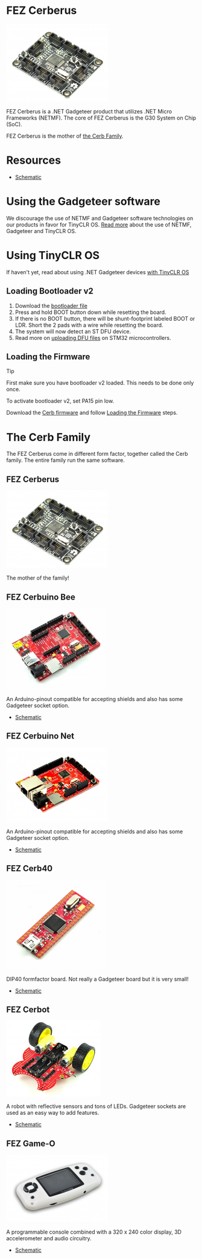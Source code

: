 # FEZ Cerberus

![FEZ Cerberus](images/fez_cerberus.jpg)

FEZ Cerberus is a .NET Gadgeteer product that utilizes .NET Micro Frameworks (NETMF). The core of FEZ Cerberus is the G30 System on Chip (SoC).

FEZ Cerberus is the mother of [the Cerb Family]().

# Resources
* [Schematic](http://files.ghielectronics.com/downloads/Schematics/FEZ/FEZ%20Cerberus%20Schematic.pdf)

# Using the Gadgeteer software
We discourage the use of NETMF and Gadgeteer software technologies on our products in favor for TinyCLR OS. [Read more](intro.md) about the use of NETMF, Gadgeteer and TinyCLR OS.

# Using TinyCLR OS
If haven't yet, read about using .NET Gadgeteer devices [with TinyCLR OS](intro.md#with-tinyclr-os)

## Loading Bootloader v2
1. Download the [bootloader file](../../loaders/ghi_bootloader.md#cerb)
2. Press and hold BOOT button down while resetting the board. 
3. If there is no BOOT button, there will be shunt-footprint labeled BOOT or LDR. Short the 2 pads with a wire while resetting the board.
4. The system will now detect an ST DFU device.
5. Read more on [uploading DFU files](/hardware/loaders/stm32_bootloader.md#uploading-dfu-files) on STM32 microcontrollers.

## Loading the Firmware

> [!Tip]
> First make sure you have bootloader v2 loaded. This needs to be done only once.

To activate bootloader v2, set PA15 pin low.

Download the [Cerb firmware](../../../tinyclr/downloads.md#cerb) and follow [Loading the Firmware](../../loaders/ghi_bootloader.md#loading-the-firmware) steps.

# The Cerb Family
The FEZ Cerberus come in different form factor, together called the Cerb family. The entire family run the same software.

## FEZ Cerberus
![FEZ Cerberus](images/fez_cerberus.jpg) 

The mother of the family!

## FEZ Cerbuino Bee
![FEZ Cerbuino Bee](images/fez_cerbuino_bee.jpg) 

An Arduino-pinout compatible for accepting shields and also has some Gadgeteer socket option.

* [Schematic](http://files.ghielectronics.com/downloads/Schematics/FEZ/FEZ%20Cerbuino%20BeeSchematic%20.pdf)

## FEZ Cerbuino Net
![FEZ Cerbuino Net](images/fez_cerbuino_net.jpg)

An Arduino-pinout compatible for accepting shields and also has some Gadgeteer socket option.

* [Schematic](http://files.ghielectronics.com/downloads/Schematics/FEZ/FEZ%20Cerbuino%20Net%20Schematic.pdf)

## FEZ Cerb40
![FEZ Cerb40](images/fez_cerb40.jpg)

DIP40 formfactor board. Not really a Gadgeteer board but it is very small!

* [Schematic](http://files.ghielectronics.com/downloads/Schematics/FEZ/FEZ%20Cerb40%20Schematic.pdf)

## FEZ Cerbot
![FEZ Cerbot](images/fez_cerbot.jpg)

A robot with reflective sensors and tons of LEDs. Gadgeteer sockets are used as an easy way to add features.

* [Schematic](http://files.ghielectronics.com/downloads/Schematics/FEZ/FEZ%20Cerbot%20Schematic.pdf)

## FEZ Game-O
![FEZ Cerbot](images/fez_game-o.jpg)

A programmable console combined with a 320 x 240 color display, 3D accelerometer and audio circuitry.

* [Schematic](http://files.ghielectronics.com/downloads/Schematics/FEZ/FEZ%20Gameo%20Schematic.pdf)